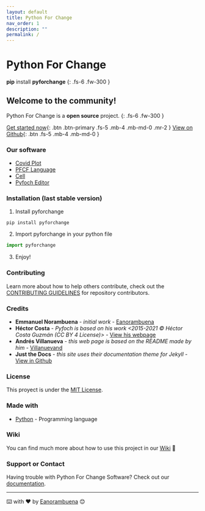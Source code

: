 ```yaml
---
layout: default
title: Python For Change
nav_order: 1
description: ""
permalink: /
---
```


# Python For Change

**pip** install **pyforchange**
{: .fs-6 .fw-300 }


## Welcome to the community!
Python For Change is a **open source** project.
{: .fs-6 .fw-300 }


[Get started now](https://pythonforchange.github.io/download){: .btn .btn-primary .fs-5 .mb-4 .mb-md-0 .mr-2 } [View on Github](https://github.com/PythonForChange/pyforchange){: .btn .fs-5 .mb-4 .mb-md-0 }

### Our software
- [Covid Plot](https://pythonforchange.github.io/covidplot)
- [PFCF Language](https://pythonforchange.github.io/format)
- [Cell](https://pythonforchange.github.io/cell)	
- [Pyfoch Editor](https://pythonforchange.github.io/pyfoch)		    

### Installation (last stable version)
1. Install pyforchange
```
pip install pyforchange
```
2. Import pyforchange in your python file
```python
import pyforchange
```
3. Enjoy!

### Contributing

Learn more about how to help others contribute, check out the [CONTRIBUTING GUIDELINES](https://pythonforchange.github.io/CodeOfConduct/) for repository contributors.

### Credits

* **Emmanuel Norambuena** - *initial work* - [Eanorambuena](https://github.com/eanorambuena)
* **Héctor Costa** - *Pyfoch is based on his work <2015-2021 © Héctor Costa Guzmán (CC BY 4 License)>* - [View his webpage](https://docs.hektorprofe.net/python/interfaces-graficas-con-tkinter/editor-de-texto/)
* **Andrés Villanueva** - *this web page is based on the README made by him* - [Villanuevand](https://github.com/Villanuevand)
* **Just the Docs** - *this site uses their documentation theme for Jekyll* - [View in Github](https://github.com/pmarsceill/just-the-docs)

### License

This proyect is under the [MIT License](https://pythonforchange.github.io/license).

### Made with

* [Python](https://www.python.org/) - Programming language

### Wiki 

You can find much more about how to use this project in our [Wiki](https://github.com/PythonForChange/pythonforchange.github.io/wiki) 📖

### Support or Contact

Having trouble with Python For Change Software? Check out our [documentation](https://pythonforchange.github.io/).


---
⌨️ with ❤️ by [Eanorambuena](https://github.com/eanorambuena) 😊

